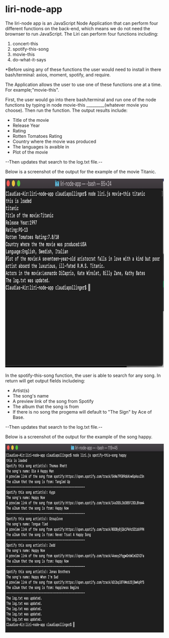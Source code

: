 # liri-node-app

The liri-node app is an JavaScript Node Application that can perform four different functions on the back-end, which means we do not need the brownser to run JavaScript. The Liri can perform four functions including:
1. concert-this
2. spotify-this-song
3. movie-this
4. do-what-it-says

*Before using any of these functions the user would need to install in there bash/terminal: axios, moment, spotify, and require.

The Application allows the user to use one of these functions one at a time.  For example;"movie-this". 

First, the user would go into there bash/terminal and run one of the node functions by typing in node movie-this _________(whatever movie you choose). Then run the function. The output results include:


* Title of the movie
* Release Year 
* Rating
* Rotten Tomatoes Rating 
* Country where the movie was produced
* The languages is avaible in 
* Plot of the movie

--Then updates that search to the log.txt file.-- 


Below is a screenshot of the output for the example of the movie Titanic. 

<img src ="images/MOVIE-THIS.png" width = 800px height = 600px>



In the spotify-this-song function, the user is able to search for any song. In return will get output fields includeing:
* Artist(s)
* The song's name 
* A preview link of the song from Spotify
* The album that the song is from 
* If there is no song the progema will default to "The Sign" by Ace of Base. 

--Then updates that search to the log.txt file.-- 

Below is a screenshot of the output for the example of the song happy. 

<img src ="images/Spotify-this.png" width = 800px height = 600px>






